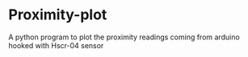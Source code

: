 # Proximity-plot
A python program to plot the proximity readings coming from arduino hooked with Hscr-04 sensor
